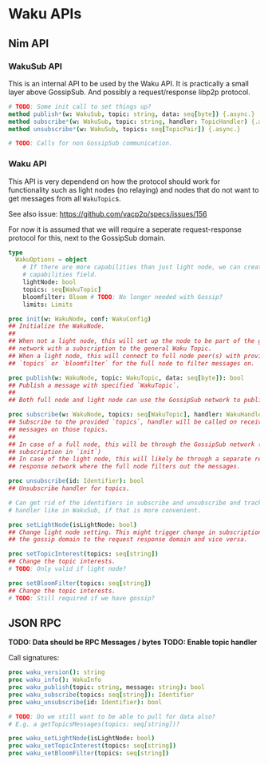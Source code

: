 # Waku APIs

## Nim API

### WakuSub API

This is an internal API to be used by the Waku API. It is practically a small
layer above GossipSub. And possibly a request/response libp2p protocol.

```Nim
# TODO: Some init call to set things up?
method publish*(w: WakuSub, topic: string, data: seq[byte]) {.async.}
method subscribe*(w: WakuSub, topic: string, handler: TopicHandler) {.async.}
method unsubscribe*(w: WakuSub, topics: seq[TopicPair]) {.async.}

# TODO: Calls for non GossipSub communication.
```

### Waku API

This API is very dependend on how the protocol should work for functionality
such as light nodes (no relaying) and nodes that do not want to get messages
from all `WakuTopic`s.

See also issue:
https://github.com/vacp2p/specs/issues/156

For now it is assumed that we will require a seperate request-response protocol
for this, next to the GossipSub domain.

```Nim
type
  WakuOptions = object
    # If there are more capabilities than just light node, we can create a
    # capabilities field.
    lightNode: bool
    topics: seq[WakuTopic]
    bloomfilter: Bloom # TODO: No longer needed with Gossip?
    limits: Limits

proc init(w: WakuNode, conf: WakuConfig)
## Initialize the WakuNode.
##
## When not a light node, this will set up the node to be part of the gossipsub
## network with a subscription to the general Waku Topic.
## When a light node, this will connect to full node peer(s) with provided
## `topics` or `bloomfilter` for the full node to filter messages on.

proc publish(w: WakuNode, topic: WakuTopic, data: seq[byte]): bool
## Publish a message with specified `WakuTopic`.
##
## Both full node and light node can use the GossipSub network to publish.

proc subscribe(w: WakuNode, topics: seq[WakuTopic], handler: WakuHandler): Identifier
## Subscribe to the provided `topics`, handler will be called on receival of
## messages on those topics.
##
## In case of a full node, this will be through the GossipSub network (see,
## subscription in `init`)
## In case of the light node, this will likely be through a separate request
## response network where the full node filters out the messages.

proc unsubscribe(id: Identifier): bool
## Unsubscribe handler for topics.

# Can get rid of the identifiers in subscribe and unsubscribe and track topics +
# handler like in WakuSub, if that is more convenient.

proc setLightNode(isLightNode: bool)
## Change light node setting. This might trigger change in subscriptions from
## the gossip domain to the request response domain and vice versa.

proc setTopicInterest(topics: seq[string])
## Change the topic interests.
# TODO: Only valid if light node?

proc setBloomFilter(topics: seq[string])
## Change the topic interests.
# TODO: Still required if we have gossip?
```

## JSON RPC

**TODO: Data should be RPC Messages / bytes**
**TODO: Enable topic handler**

Call signatures:

```Nim
proc waku_version(): string
proc waku_info(): WakuInfo
proc waku_publish(topic: string, message: string): bool
proc waku_subscribe(topics: seq[string]): Identifier
proc waku_unsubscribe(id: Identifier): bool

# TODO: Do we still want to be able to pull for data also?
# E.g. a getTopicsMessages(topics: seq[string])?

proc waku_setLightNode(isLightNode: bool)
proc waku_setTopicInterest(topics: seq[string])
proc waku_setBloomFilter(topics: seq[string])

```

